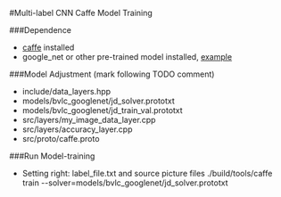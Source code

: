 #Multi-label CNN Caffe Model Training

###Dependence
* [caffe](http://) installed
* google_net or other pre-trained model installed, [example](http://)

###Model Adjustment (mark following TODO comment)
* include/data_layers.hpp
* models/bvlc_googlenet/jd_solver.prototxt
* models/bvlc_googlenet/jd_train_val.prototxt
* src/layers/my_image_data_layer.cpp
* src/layers/accuracy_layer.cpp
* src/proto/caffe.proto

###Run Model-training
* Setting right: label_file.txt and source picture files
        ./build/tools/caffe train --solver=models/bvlc_googlenet/jd_solver.prototxt
